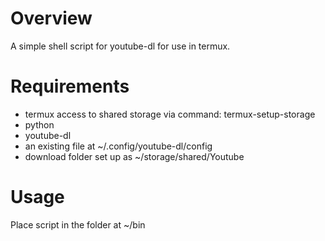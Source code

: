# Overview
A simple shell script for youtube-dl for use in termux.

# Requirements
- termux access to shared storage via command: termux-setup-storage
- python
- youtube-dl
- an existing file at ~/.config/youtube-dl/config
- download folder set up as ~/storage/shared/Youtube

# Usage
Place script in the folder at ~/bin
